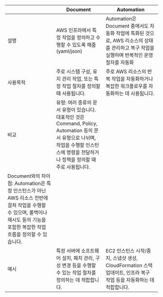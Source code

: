 |                                                                                                                                                                                  | Document                                                                                                                                                                                  | Automation                                                                                                                                |
| -------------------------------------------------------------------------------------------------------------------------------------------------------------------------------- | ----------------------------------------------------------------------------------------------------------------------------------------------------------------------------------------- | ----------------------------------------------------------------------------------------------------------------------------------------- |
| 설명                                                                                                                                                                             | AWS 인프라에서 특정 작업을 정의하고 수행할 수 있도록 해줌(yaml/json)                                                                                                                      | Automation은 Document 중에서도 자동화 작업에 특화된 것으로, AWS 리소스의 상태를 관리하고 복구 작업을 실행하며 반복적인 운영 절차를 자동화 |
| 사용목적                                                                                                                                                                         | 주로 시스템 구성, 유지 관리 작업, 또는 특정 작업 절차를 정의할 때 사용됩니다.                                                                                                             | 주로 AWS 리소스의 반복 작업을 자동화하거나 복잡한 워크플로우를 자동화하는 데 사용됩니다.                                                  |
| 비교                                                                                                                                                                             | 유형: 여러 종류의 문서 유형이 있습니다. 대표적인 것은 Command, Policy, Automation 등의 문서 유형으로 나뉘며, 작업을 수행할 인스턴스에 명령을 전달하거나 정책을 정의할 때 주로 사용됩니다. |
| Document와의 차이점: Automation은 특정 인스턴스가 아닌 AWS 리소스 전반에 걸쳐 작업을 수행할 수 있으며, 롤백이나 재시도 등의 기능을 포함한 복잡한 작업 흐름을 정의할 수 있습니다. |
| 예시                                                                                                                                                                             | 특정 서버에 소프트웨어 설치, 패치 관리, 구성 변경 등을 수행할 수 있는 작업 절차를 정의하는 데 적합합니다.                                                                                 | EC2 인스턴스 시작/중지, 스냅샷 생성, CloudFormation 스택 업데이트, 인프라 복구 작업 등을 자동화하는 데 적합합니다.                        |

